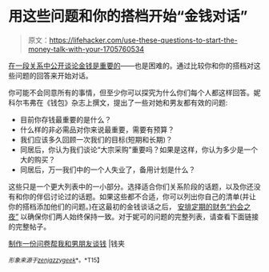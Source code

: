 # 用这些问题和你的搭档开始“金钱对话”

> 原文：<https://lifehacker.com/use-these-questions-to-start-the-money-talk-with-your-1705760534>

[在一段关系中公开谈论金钱是重要的](http://lifehacker.com/how-to-stop-fighting-about-money-with-your-significant-1543085460)——也是困难的。通过比较你和你的搭档对这些问题的回答来开始对话。



你可能不会同意所有的事情，但至少你可以探究为什么你们每个人都这样回答。妮科尔韦弗在《钱包》杂志上撰文，提出了一些对她和男友都有效的问题:

*   目前你存钱最重要的是什么？
*   什么样的非必需品对你来说最重要，需要有预算？
*   我们应该多久回顾一次我们的目标(短期和长期)？
*   同居后，你认为我们谈论“大宗采购”重要吗？如果是这样，你认为多少是一个大的购买？
*   同居后，万一我们中的一个人失业了，备用计划是什么？

这些只是一个更大列表中的一小部分。选择适合你们关系阶段的话题，以及你还没有和你的伴侣讨论过的话题。如果这些都不合适，你可以列出你自己的清单(并让你的搭档添加他们的问题。)在这最初的金钱谈话之后， [安排定期的财务“约会之夜”](http://lifehacker.com/have-financial-date-nights-to-improve-your-relations-1593171782) 以确保你们两人始终保持一致。对于妮可的问题的完整列表，请查看下面链接的完整帖子。

[制作一份问卷帮我和男朋友谈钱](http://thebillfold.com/2015/05/creating-a-questionnaire-helped-me-and-my-boyfriend-talk-about-money/) |钱夹

<small>*形象来源于*</small>[<small>*zenjazzygeek*</small>](https://www.flickr.com/photos/zenjazzygeek/14307009518/)<small>*。*T15】</small>